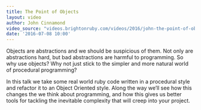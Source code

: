 ```yaml
---
title: The Point of Objects
layout: video
author: John Cinnamond
video_source: "videos.brightonruby.com/videos/2016/john-the-point-of-objects.mp4"
date: '2016-07-08 10:00'
---
```


Objects are abstractions and we should be suspicious of them. Not only are abstractions hard, but bad abstractions are harmful to programming. So why use objects? Why not just stick to the simpler and more natural world of procedural programming?

In this talk we take some real world ruby code written in a procedural style and refactor it to an Object Oriented style. Along the way we’ll see how this changes the we think about programming, and how this gives us better tools for tackling the inevitable complexity that will creep into your project.
